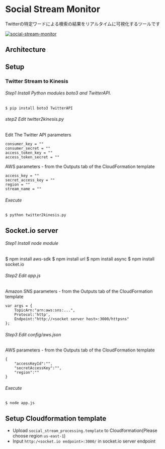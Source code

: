 # Social Stream Monitor
Twitterの特定ワードによる検索の結果をリアルタイムに可視化するツールです

[![social-stream-monitor](https://i.ytimg.com/vi/G8KbrmuIE4o/hqdefault.jpg)](https://www.youtube.com/watch?v=G8KbrmuIE4o)

## Architecture



## Setup
### Twitter Stream to Kinesis
###### Step1 Install Python modules boto3 and TwitterAPI.

    $ pip install boto3 TwitterAPI

###### step2 Edit twitter2kinesis.py

Edit The Twitter API parameters

    consumer_key = ""
    consumer_secret = ""
    access_token_key = ""
    access_token_secret = ""
    
AWS parameters - from the Outputs tab of the CloudFormation template

    access_key = ""
    secret_access_key = ""
    region = ""
    stream_name = ""
    
###### Execute

    $ python twitter2kinesis.py
    
## Socket.io server
###### Step1 Install node module

   $ npm install aws-sdk
   $ npm install url
   $ npm install async
   $ npm install socket.io
   
###### Step2 Edit app.js

Amazon SNS parameters - from the Outputs tab of the CloudFormation template

    var args = {
        TopicArn:"arn:aws:sns:...",
        Protocol:'http',
        Endpoint:"http://<socket server host>:3000/httpsns"
    };


###### Step3 Edit config/aws.json

AWS parameters - from the Outputs tab of the CloudFormation template

    {
        "accessKeyId":"",
        "secretAccessKey":"",
        "region":""
    }

###### Execute
    $ node app.js

## Setup Cloudformation template
- Upload `social_stream_processing.template` to Cloudformation(Please choose region `us-east-1`)
- Input `http:/<socket.io endpoint>:3000/` in socket.io server endpoint
